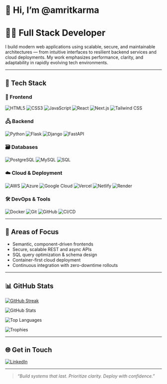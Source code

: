 # 👋 Hi, I’m @amritkarma

# 👨‍💻 Full Stack Developer

I build modern web applications using scalable, secure, and maintainable architectures — from intuitive interfaces to resilient backend services and cloud deployments. My work emphasizes performance, clarity, and adaptability in rapidly evolving tech environments.

---

## 🧰 Tech Stack

### 🎨 Frontend
![HTML5](https://img.shields.io/badge/HTML5-E34F26?style=for-the-badge&logo=html5&logoColor=white)
![CSS3](https://img.shields.io/badge/CSS3-1572B6?style=for-the-badge&logo=css3&logoColor=white)
![JavaScript](https://img.shields.io/badge/JavaScript-F7DF1E?style=for-the-badge&logo=javascript&logoColor=black)
![React](https://img.shields.io/badge/React-20232A?style=for-the-badge&logo=react&logoColor=61DAFB)
![Next.js](https://img.shields.io/badge/Next.js-000000?style=for-the-badge&logo=nextdotjs)
![Tailwind CSS](https://img.shields.io/badge/TailwindCSS-0EA5E9?style=for-the-badge&logo=tailwindcss&logoColor=white)

### 🖧 Backend
![Python](https://img.shields.io/badge/Python-3776AB?style=for-the-badge&logo=python&logoColor=white)
![Flask](https://img.shields.io/badge/Flask-000000?style=for-the-badge&logo=flask)
![Django](https://img.shields.io/badge/Django-092E20?style=for-the-badge&logo=django&logoColor=white)
![FastAPI](https://img.shields.io/badge/FastAPI-009688?style=for-the-badge&logo=fastapi&logoColor=white)

### 🗃️ Databases
![PostgreSQL](https://img.shields.io/badge/PostgreSQL-4169E1?style=for-the-badge&logo=postgresql&logoColor=white)
![MySQL](https://img.shields.io/badge/MySQL-4479A1?style=for-the-badge&logo=mysql&logoColor=white)
![SQL](https://img.shields.io/badge/SQL-003B57?style=for-the-badge&logo=sqlite&logoColor=white)

### ☁️ Cloud & Deployment
![AWS](https://img.shields.io/badge/AWS-232F3E?style=for-the-badge&logo=amazonaws&logoColor=white)
![Azure](https://img.shields.io/badge/Azure-0078D4?style=for-the-badge&logo=microsoftazure&logoColor=white)
![Google Cloud](https://img.shields.io/badge/GoogleCloud-4285F4?style=for-the-badge&logo=googlecloud&logoColor=white)
![Vercel](https://img.shields.io/badge/Vercel-000000?style=for-the-badge&logo=vercel&logoColor=white)
![Netlify](https://img.shields.io/badge/Netlify-00C7B7?style=for-the-badge&logo=netlify&logoColor=white)
![Render](https://img.shields.io/badge/Render-3F3D56?style=for-the-badge&logo=render&logoColor=white)

### 🛠 DevOps & Tools
![Docker](https://img.shields.io/badge/Docker-2496ED?style=for-the-badge&logo=docker&logoColor=white)
![Git](https://img.shields.io/badge/Git-F05032?style=for-the-badge&logo=git&logoColor=white)
![GitHub](https://img.shields.io/badge/GitHub-181717?style=for-the-badge&logo=github&logoColor=white)
![CI/CD](https://img.shields.io/badge/CI%2FCD-343434?style=for-the-badge&logo=githubactions&logoColor=white)

---

## 🎯 Areas of Focus

- Semantic, component-driven frontends  
- Secure, scalable REST and async APIs  
- SQL query optimization & schema design  
- Container-first cloud deployment  
- Continuous integration with zero-downtime rollouts  

---

## 📊 GitHub Stats

[![GitHub Streak](https://github-streak-stats.demolab.com?user=amritkarma&theme=dark&hide_border=true)](https://github.com/Magic-Services/github-streak-stats)

![GitHub Stats](https://github-readme-stats.vercel.app/api?username=amritkarma&show_icons=true&theme=default&hide_border=true)

![Top Languages](https://github-readme-stats.vercel.app/api/top-langs/?username=amritkarma&layout=compact&hide_border=true)

![Trophies](https://github-profile-trophy.vercel.app/?username=amritkarma&theme=flat&no-frame=true&row=1&column=6)

---

## 🌐 Get in Touch

[![LinkedIn](https://img.shields.io/badge/LinkedIn-Connect-0A66C2?style=for-the-badge&logo=linkedin&logoColor=white)](https://linkedin.com/in/amritkarma)  
<!--
[![Portfolio](https://img.shields.io/badge/Portfolio-View-000000?style=for-the-badge&logo=firefox-browser&logoColor=white)](https://yourportfolio.com)  
[![Email](https://img.shields.io/badge/Email-Contact-D14836?style=for-the-badge&logo=gmail&logoColor=white)](mailto:youremail@example.com)
-->
---

> _“Build systems that last. Prioritize clarity. Deploy with confidence.”_

